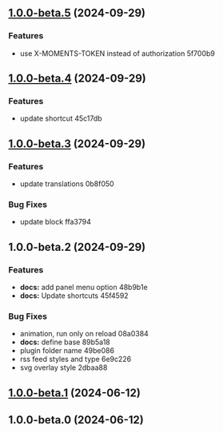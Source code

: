 

## [1.0.0-beta.5](///compare/v1.0.0-beta.4...v1.0.0-beta.5) (2024-09-29)


### Features

* use X-MOMENTS-TOKEN instead of authorization 5f700b9

## [1.0.0-beta.4](///compare/v1.0.0-beta.3...v1.0.0-beta.4) (2024-09-29)


### Features

* update shortcut 45c17db

## [1.0.0-beta.3](///compare/v1.0.0-beta.2...v1.0.0-beta.3) (2024-09-29)


### Features

* update translations 0b8f050


### Bug Fixes

* update block ffa3794

## 1.0.0-beta.2 (2024-09-29)


### Features

* **docs:** add panel menu option 48b9b1e
* **docs:** Update shortcuts 45f4592


### Bug Fixes

* animation, run only on reload 08a0384
* **docs:** define base 89b5a18
* plugin folder name 49be086
* rss feed styles and type 6e9c226
* svg overlay style 2dbaa88

## [1.0.0-beta.1](///compare/v1.0.0-beta.0...v1.0.0-beta.1) (2024-06-12)

## 1.0.0-beta.0 (2024-06-12)
